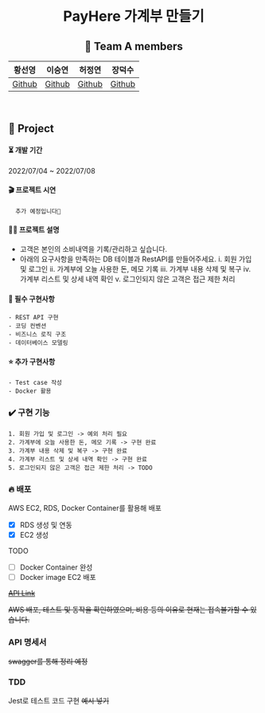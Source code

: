 <div align="center">

  # PayHere 가계부 만들기

  ## 🌈 Team A members  

  |황선영|이승연|허정연|장덕수|
  |:------:|:------:|:------:|:------:|
  |[Github](https://github.com/SMin1620) | [Github](https://github.com/dltmddus1998) | [Github](https://github.com/golgol22) | [Github](https://github.com/dapsu) |

</div> 
<br/>


## 📒 Project

  <h4> ⏳  개발 기간  </h4> 
  2022/07/04  ~ 2022/07/08 

  #### 🎬 프로젝트 시연
  ```
    추가 예정입니다🤍
  ```
  #### ✍🏻 프로젝트 설명
  - 고객은 본인의 소비내역을 기록/관리하고 싶습니다.
  - 아래의 요구사항을 만족하는 DB 테이블과 RestAPI를 만들어주세요.
    i. 회원 가입 및 로그인
    ii. 가계부에 오늘 사용한 돈, 메모 기록
    iii. 가계부 내용 삭제 및 복구 
    iv. 가계부 리스트 및 상세 내역 확인
    v. 로그인되지 않은 고객은 접근 제한 처리
  #### 🌟 필수 구현사항  
    - REST API 구현
    - 코딩 컨벤션
    - 비즈니스 로직 구조
    - 데이터베이스 모델링
  #### ⭐ 추가 구현사항
    - Test case 작성  
    - Docker 활용


### ✔️ 구현 기능
```
1. 회원 가입 및 로그인 -> 예외 처리 필요
2. 가계부에 오늘 사용한 돈, 메모 기록 -> 구현 완료
3. 가계부 내용 삭제 및 복구 -> 구현 완료
4. 가계부 리스트 및 상세 내역 확인 -> 구현 완료
5. 로그인되지 않은 고객은 접근 제한 처리 -> TODO
```



### 🔥 배포
AWS EC2, RDS, Docker Container를 활용해 배포
- [x] RDS 생성 및 연동
- [x] EC2 생성

TODO
- [ ] Docker Container 완성
- [ ] Docker image EC2 배포
 
~~[API Link]("/")~~

~~AWS 배포, 테스트 및 동작을 확인하였으며, 비용 등의 이유로 현재는 접속불가할 수 있습니다.~~


### API 명세서  
~~swagger를 통해 정리 예정~~



### TDD

Jest로 테스트 코드 구현
~~예시 넣기~~



